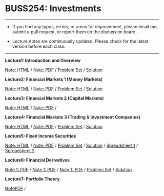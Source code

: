 # BUSS254: Investments

---

- If you find any typos, errors, or areas for improvement, please email me, submit a pull request, or report them on the discussion board.

- Lecture notes are continuously updated. Please check for the latest version before each class.

---

**Lecture1: Introduction and Overview**

[Note: HTML](https://chung-jiwoong.github.io/BUSS254-Slides/chapter_intro/chapter_intro.html) / 
[Note: PDF](https://github.com/chung-jiwoong/BUSS254-Slides/blob/main/chapter_intro/chapter_intro.pdf) / 
[Problem Set](https://chung-jiwoong.github.io/BUSS254-Slides/chapter_intro/problem_intro.html) / 
[Solution](https://chung-jiwoong.github.io/BUSS254-Slides/chapter_intro/solution_intro.html)

    
**Lecture2: Financial Markets 1 (Money Markets)**

[Note: HTML](https://chung-jiwoong.github.io/BUSS254-Slides/chapter_market1/chapter_market1.html) / 
[Note: PDF](https://github.com/chung-jiwoong/BUSS254-Slides/blob/main/chapter_market1/chapter_market1.pdf) / 
[Problem Set](https://chung-jiwoong.github.io/BUSS254-Slides/chapter_market1/problem_market1.html) / 
[Solution](https://chung-jiwoong.github.io/BUSS254-Slides/chapter_market1/solution_market1.html)


**Lecture3: Financial Markets 2 (Capital Markets)**

[Note: HTML](https://chung-jiwoong.github.io/BUSS254-Slides/chapter_market2/chapter_market2.html) / 
[Note: PDF](https://github.com/chung-jiwoong/BUSS254-Slides/blob/main/chapter_market2/chapter_market2.pdf) / 


**Lecture4: Financial Markets 3 (Trading & Investment Companies)**

[Note: HTML](https://chung-jiwoong.github.io/BUSS254-Slides/chapter_market3/chapter_market3.html) / 
[Note: PDF](https://github.com/chung-jiwoong/BUSS254-Slides/blob/main/chapter_market3/chapter_market3.pdf) / 
[Problem Set](https://chung-jiwoong.github.io/BUSS254-Slides/chapter_market3/problem_market3.html) / 
[Solution](https://chung-jiwoong.github.io/BUSS254-Slides/chapter_market3/solution_market3.html)


**Lecture5: Fixed Income Securities**

[Note: HTML](https://chung-jiwoong.github.io/BUSS254-Slides/chapter_fixed/chapter_fixed.html) / 
[Note: PDF](https://github.com/chung-jiwoong/BUSS254-Slides/blob/main/chapter_fixed/chapter_fixed.pdf) / 
[Problem Set](https://chung-jiwoong.github.io/BUSS254-Slides/chapter_fixed/problem_fixed.html) / 
[Solution](https://chung-jiwoong.github.io/BUSS254-Slides/chapter_fixed/solution_fixed.html) / 
[Spreadsheet 1](https://chung-jiwoong.github.io/BUSS254-Slides/chapter_fixed/data/Fixed_Income.xlsx) / 
[Spreadsheet 2](https://chung-jiwoong.github.io/BUSS254-Slides/chapter_fixed/data/Duration_Convexity1.xlsx)



**Lecture6: Financial Derivatives**

[Note 1: PDF](https://github.com/chung-jiwoong/BUSS254-Slides/blob/main/chapter_derivatives/chapter_derivatives1.pdf) / 
[Note 1: PDF](https://github.com/chung-jiwoong/BUSS254-Slides/blob/main/chapter_derivatives/chapter_derivatives2.pdf) / 
[Note 1: PDF](https://github.com/chung-jiwoong/BUSS254-Slides/blob/main/chapter_derivatives/chapter_derivatives3.pdf) / 
[Problem Set](https://chung-jiwoong.github.io/BUSS254-Slides/chapter_derivatives/problem_derivatives.html) / 
[Solution](https://chung-jiwoong.github.io/BUSS254-Slides/chapter_derivatives/solution_derivatives.html) 



**Lecture7: Portfolio Theory**

[NotePDF](https://github.com/chung-jiwoong/BUSS254-Slides/blob/main/chapter_portfolio/chapter_portfolio.pdf) / 